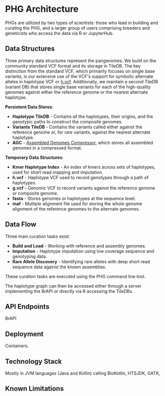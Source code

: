 # PHG Architecture

PHGs are utilized by two types of scientists: those who lead in building and curating the PHG, and a larger group of users comprising breeders and geneticists who access the data via R or JupyterHub.

## Data Structures

Three primary data structures represent the pangenomes. We build on the community standard VCF format and its storage in TileDB. The key distinction from the standard VCF, which primarily focuses on single base variants, is our extensive use of the VCF's support for symbolic alternate alleles in haplotype VCF or [h.vcf](hvcf_specifications.md). Additionally, we maintain a second TileDB (variant DB) that stores single base variants for each of the high-quality genomes against either the reference genome or the nearest alternate haplotype.

**Persistent Data Stores**:
* **Haplotype TileDB** - Contains all the haplotypes, their origins, and the genotypic paths to construct the composite genomes.
* **Variants TileDB** - Contains the variants called either against the reference genome or, for rare variants, against the nearest alternate haplotype.
* **AGC** - [Assembled Genomes Compressor](https://github.com/refresh-bio/agc), which stores all assembled genomes in a compressed format.

**Temporary Data Structures**:
* **Kmer Haplotype Index** - An index of kmers across sets of haplotypes, used for short read mapping and imputation.
* **h.vcf** - Haplotype VCF used to record genotypes through a path of haplotypes.
* **g.vcf** - Genomic VCF to record variants against the reference genome or composite genome.
* **fasta** - Stores genomes or haplotypes at the sequence level.
* **maf** - Multiple alignment file used for storing the whole genome alignment of the reference genomes to the alternate genomes.

## Data Flow

Three main curation tasks exist:
* **Build and Load** - Working with reference and assembly genomes.
* **Imputation** - Haplotype imputation using low coverage sequence and genotyping data.
* **Rare Allele Discovery** - Identifying rare alleles with deep short read sequence data against the known assemblies.

These curation tasks are executed using the PHG command line tool.

The haplotype graph can then be accessed either through a server implementing the BrAPI or directly via R accessing the TileDBs.

## API Endpoints
BrAPI

## Deployment
Containers.

## Technology Stack
Mostly in JVM languages (Java and Kotlin) calling BioKotlin, HTSJDK, GATK, 

## Known Limitations

